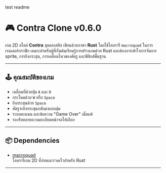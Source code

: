 test readme
# 🎮 Contra Clone v0.6.0

เกม 2D สไตล์ **Contra** สุดคลาสสิก เขียนด้วยภาษา **Rust** โดยใช้ไลบรารี `macroquad` ในการเรนเดอร์กราฟิก เหมาะสำหรับผู้ที่เริ่มต้นเรียนรู้การสร้างเกมด้วย Rust และต้องการเข้าใจการจัดการ sprite, การยิงกระสุน, การเคลื่อนไหวของศัตรู และฟิสิกส์พื้นฐาน

---

## 🕹️ คุณสมบัติของเกม

- เคลื่อนที่ด้วยปุ่ม `A` และ `D`
- กระโดดด้วย `W` หรือ `Space`
- ยิงกระสุนด้วย `Space`
- ศัตรูจะยิงกระสุนกลับมาแบบสุ่ม
- ระบบคะแนน และข้อความ "Game Over" เมื่อแพ้
- รองรับหลายความละเอียดหน้าจอให้เลือก

---

## 📦 Dependencies

- [macroquad](https://github.com/not-fl3/macroquad)  
  ไลบรารีเกม 2D ที่ง่ายและรวดเร็วสำหรับ Rust

---
